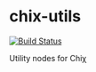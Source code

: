 chix-utils
==========

[![Build Status](https://travis-ci.org/nodule/utils.png)](https://travis-ci.org/nodule/utils)

Utility nodes for Chiχ


